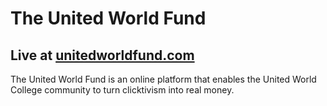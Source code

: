 # The United World Fund
## Live at [unitedworldfund.com](http://unitedworldfund.com)

The United World Fund is an online platform that enables the United World College community to turn clicktivism into real money.
